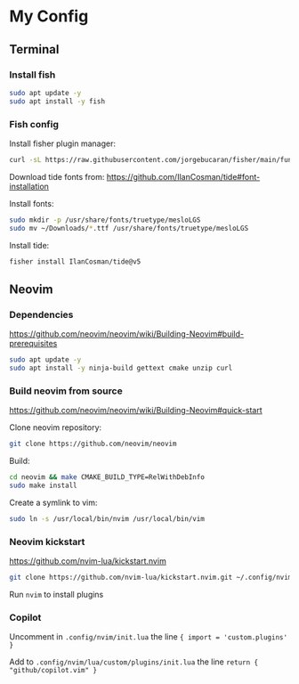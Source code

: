 # My Config

## Terminal

### Install fish

```sh
sudo apt update -y
sudo apt install -y fish
```

### Fish config

Install fisher plugin manager:
```sh
curl -sL https://raw.githubusercontent.com/jorgebucaran/fisher/main/functions/fisher.fish | source && fisher install jorgebucaran/fisher
```

Download tide fonts from: https://github.com/IlanCosman/tide#font-installation

Install fonts:
```sh
sudo mkdir -p /usr/share/fonts/truetype/mesloLGS
sudo mv ~/Downloads/*.ttf /usr/share/fonts/truetype/mesloLGS
```

Install tide:
```sh
fisher install IlanCosman/tide@v5
```

## Neovim

### Dependencies

https://github.com/neovim/neovim/wiki/Building-Neovim#build-prerequisites

```sh
sudo apt update -y
sudo apt install -y ninja-build gettext cmake unzip curl
```

### Build neovim from source

https://github.com/neovim/neovim/wiki/Building-Neovim#quick-start

Clone neovim repository:
```sh
git clone https://github.com/neovim/neovim
```

Build:
```sh
cd neovim && make CMAKE_BUILD_TYPE=RelWithDebInfo
sudo make install
```

Create a symlink to vim:
```sh
sudo ln -s /usr/local/bin/nvim /usr/local/bin/vim
```

### Neovim kickstart

https://github.com/nvim-lua/kickstart.nvim

```sh
git clone https://github.com/nvim-lua/kickstart.nvim.git ~/.config/nvim
```

Run `nvim` to install plugins

### Copilot

Uncomment in `.config/nvim/init.lua` the line `{ import = 'custom.plugins' }`

Add to `.config/nvim/lua/custom/plugins/init.lua` the line `return { "github/copilot.vim" }`
